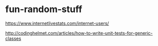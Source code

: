 # fun-random-stuff

https://www.internetlivestats.com/internet-users/

http://codinghelmet.com/articles/how-to-write-unit-tests-for-generic-classes
